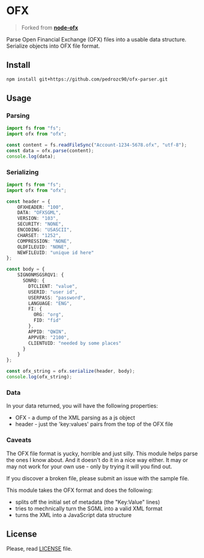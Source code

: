 # OFX #

> Forked from [**node-ofx**](https://github.com/chilts/node-ofx)

Parse Open Financial Exchange (OFX) files into a usable data structure. Serialize objects into OFX file format.

## Install

```bash
npm install git+https://github.com/pedrozc90/ofx-parser.git
```

## Usage

### Parsing

```typescript
import fs from "fs";
import ofx from "ofx";

const content = fs.readFileSync("Account-1234-5678.ofx", "utf-8");
const data = ofx.parse(content);
console.log(data);
```

### Serializing

```typescript
import fs from "fs";
import ofx from "ofx";

const header = {
    OFXHEADER: "100",
    DATA: "OFXSGML",
    VERSION: "103",
    SECURITY: "NONE",
    ENCODING: "USASCII",
    CHARSET: "1252",
    COMPRESSION: "NONE",
    OLDFILEUID: "NONE",
    NEWFILEUID: "unique id here"
};

const body = {
    SIGNONMSGSRQV1: {
      SONRQ: {
        DTCLIENT: "value",
        USERID: "user id",
        USERPASS: "password",
        LANGUAGE: "ENG",
        FI: {
          ORG: "org",
          FID: "fid"
        },
        APPID: "QWIN",
        APPVER: "2100",
        CLIENTUID: "needed by some places"
      }
    }
};

const ofx_string = ofx.serialize(header, body);
console.log(ofx_string);
```

### Data

In your data returned, you will have the following properties:

* OFX - a dump of the XML parsing as a js object
* header - just the 'key:values' pairs from the top of the OFX file

### Caveats

The OFX file format is yucky, horrible and just silly. This module helps parse
the ones I know about. And it doesn't do it in a nice way either. It may or may
not work for your own use - only by trying it will you find out.

If you discover a broken file, please submit an issue with the sample file.

This module takes the OFX format and does the following:

* splits off the initial set of metadata (the "Key:Value" lines)
* tries to mechnically turn the SGML into a valid XML format
* turns the XML into a JavaScript data structure

## License

Please, read [LICENSE](./LICENSE) file.
